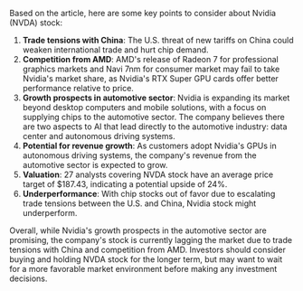Based on the article, here are some key points to consider about Nvidia (NVDA) stock:

1. **Trade tensions with China**: The U.S. threat of new tariffs on China could weaken international trade and hurt chip demand.
2. **Competition from AMD**: AMD's release of Radeon 7 for professional graphics markets and Navi 7nm for consumer market may fail to take Nvidia's market share, as Nvidia's RTX Super GPU cards offer better performance relative to price.
3. **Growth prospects in automotive sector**: Nvidia is expanding its market beyond desktop computers and mobile solutions, with a focus on supplying chips to the automotive sector. The company believes there are two aspects to AI that lead directly to the automotive industry: data center and autonomous driving systems.
4. **Potential for revenue growth**: As customers adopt Nvidia's GPUs in autonomous driving systems, the company's revenue from the automotive sector is expected to grow.
5. **Valuation**: 27 analysts covering NVDA stock have an average price target of $187.43, indicating a potential upside of 24%.
6. **Underperformance**: With chip stocks out of favor due to escalating trade tensions between the U.S. and China, Nvidia stock might underperform.

Overall, while Nvidia's growth prospects in the automotive sector are promising, the company's stock is currently lagging the market due to trade tensions with China and competition from AMD. Investors should consider buying and holding NVDA stock for the longer term, but may want to wait for a more favorable market environment before making any investment decisions.
